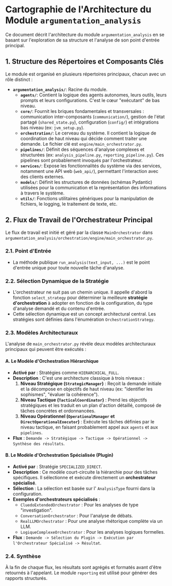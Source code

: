 # Cartographie de l'Architecture du Module `argumentation_analysis`

Ce document décrit l'architecture du module `argumentation_analysis` en se basant sur l'exploration de sa structure et l'analyse de son point d'entrée principal.

## 1. Structure des Répertoires et Composants Clés

Le module est organisé en plusieurs répertoires principaux, chacun avec un rôle distinct :

*   **`argumentation_analysis/`**: Racine du module.
    *   **`agents/`**: Contient la logique des agents autonomes, leurs outils, leurs prompts et leurs configurations. C'est le cœur "exécutant" de bas niveau.
    *   **`core/`**: Fournit les briques fondamentales et transversales : communication inter-composants (`communication/`), gestion de l'état partagé (`shared_state.py`), configuration (`config/`) et intégrations bas niveau (ex: `jvm_setup.py`).
    *   **`orchestration/`**: Le cerveau du système. Il contient la logique de coordination de haut niveau qui décide comment traiter une demande. Le fichier clé est `engine/main_orchestrator.py`.
    *   **`pipelines/`**: Définit des séquences d'analyse complexes et structurées (ex: `analysis_pipeline.py`, `reporting_pipeline.py`). Ces pipelines sont probablement invoqués par l'orchestrateur.
    *   **`services/`**: Expose les fonctionnalités du système via des services, notamment une API web (`web_api/`), permettant l'interaction avec des clients externes.
    *   **`models/`**: Définit les structures de données (schémas Pydantic) utilisées pour la communication et la représentation des informations à travers le système.
    *   **`utils/`**: Fonctions utilitaires génériques pour la manipulation de fichiers, le logging, le traitement de texte, etc.

## 2. Flux de Travail de l'Orchestrateur Principal

Le flux de travail est initié et géré par la classe `MainOrchestrator` dans `argumentation_analysis/orchestration/engine/main_orchestrator.py`.

### 2.1. Point d'Entrée

*   La méthode publique `run_analysis(text_input, ...)` est le point d'entrée unique pour toute nouvelle tâche d'analyse.

### 2.2. Sélection Dynamique de la Stratégie

*   L'orchestrateur ne suit pas un chemin unique. Il appelle d'abord la fonction `select_strategy` pour déterminer la meilleure **stratégie d'orchestration** à adopter en fonction de la configuration, du type d'analyse demandé et du contenu d'entrée.
*   Cette sélection dynamique est un concept architectural central. Les stratégies sont définies dans l'énumération `OrchestrationStrategy`.

### 2.3. Modèles Architecturaux

L'analyse de `main_orchestrator.py` révèle deux modèles architecturaux principaux qui peuvent être exécutés :

#### A. Le Modèle d'Orchestration Hiérarchique

*   **Activé par** : Stratégies comme `HIERARCHICAL_FULL`.
*   **Description** : C'est une architecture classique à trois niveaux :
    1.  **Niveau Stratégique (`StrategicManager`)** : Reçoit la demande initiale et la décompose en objectifs de haut niveau (ex: "identifier les sophismes", "évaluer la cohérence").
    2.  **Niveau Tactique (`TacticalCoordinator`)** : Prend les objectifs stratégiques et les traduit en un plan d'action détaillé, composé de tâches concrètes et ordonnancées.
    3.  **Niveau Opérationnel (`OperationalManager` et `DirectOperationalExecutor`)** : Exécute les tâches définies par le niveau tactique, en faisant probablement appel aux `agents` et aux `pipelines`.
*   **Flux** : `Demande -> Stratégique -> Tactique -> Opérationnel -> Synthèse des résultats`.

#### B. Le Modèle d'Orchestration Spécialisée (Plugin)

*   **Activé par** : Stratégie `SPECIALIZED_DIRECT`.
*   **Description** : Ce modèle court-circuite la hiérarchie pour des tâches spécifiques. Il sélectionne et exécute directement un **orchestrateur spécialisé**.
*   **Sélection** : La sélection est basée sur l' `AnalysisType` fourni dans la configuration.
*   **Exemples d'orchestrateurs spécialisés** :
    *   `CluedoExtendedOrchestrator` : Pour les analyses de type "investigation".
    *   `ConversationOrchestrator` : Pour l'analyse de débats.
    *   `RealLLMOrchestrator` : Pour une analyse rhétorique complète via un LLM.
    *   `LogiqueComplexeOrchestrator` : Pour les analyses logiques formelles.
*   **Flux** : `Demande -> Sélection du Plugin -> Exécution par l'Orchestrateur Spécialisé -> Résultat`.

### 2.4. Synthèse

À la fin de chaque flux, les résultats sont agrégés et formatés avant d'être retournés à l'appelant. Le module `reporting` est utilisé pour générer des rapports structurés.